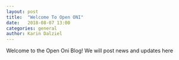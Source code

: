 ```yaml
---
layout: post
title:  "Welcome To Open ONI"
date:   2018-08-07 13:00
categories: general
author: Karin Dalziel
---
```


Welcome to the Open Oni Blog! We will post news and updates here
